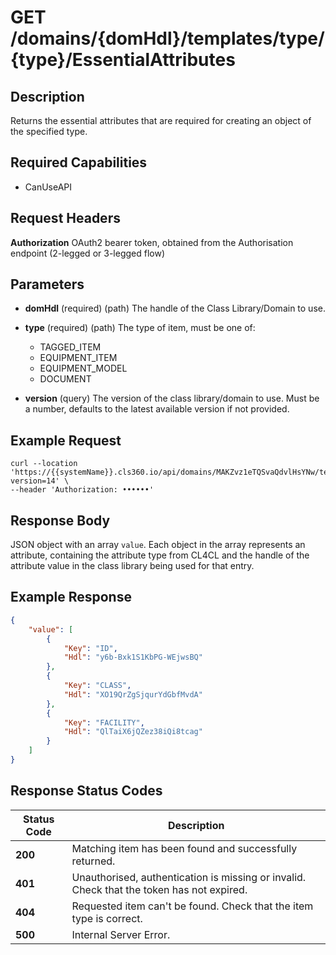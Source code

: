 # GET /domains/{domHdl}/templates/type/{type}/EssentialAttributes

## Description
Returns the essential attributes that are required for creating an object of the specified type.

## Required Capabilities
* CanUseAPI

## Request Headers

**Authorization** OAuth2 bearer token, obtained from the Authorisation endpoint (2-legged or 3-legged flow)

## Parameters

* **domHdl** (required) (path) The handle of the Class Library/Domain to use.

* **type** (required) (path) The type of item, must be one of:
    * TAGGED_ITEM
    * EQUIPMENT_ITEM
    * EQUIPMENT_MODEL
    * DOCUMENT

* **version** (query) The version of the class library/domain to use. Must be a number, defaults to the latest available version if not provided.

## Example Request
```
curl --location 'https://{{systemName}}.cls360.io/api/domains/MAKZvz1eTQSvaQdvlHsYNw/templates/type/TAGGED_ITEM/EssentialAttributes?version=14' \
--header 'Authorization: ••••••'
```

## Response Body
JSON object with an array `value`. Each object in the array represents an attribute, containing the attribute type from CL4CL and the handle of the attribute value in the class library being used for that entry.

## Example Response
```JSON
{
    "value": [
        {
            "Key": "ID",
            "Hdl": "y6b-Bxk1S1KbPG-WEjwsBQ"
        },
        {
            "Key": "CLASS",
            "Hdl": "XO19QrZgSjqurYdGbfMvdA"
        },
        {
            "Key": "FACILITY",
            "Hdl": "QlTaiX6jQZez38iQi8tcag"
        }
    ]
}
```

## Response Status Codes
| Status Code | Description |
| -------- | ------- |
|**200** |Matching item has been found and successfully returned.|
|**401** |Unauthorised, authentication is missing or invalid. Check that the token has not expired.|
|**404** |Requested item can't be found. Check that the item type is correct.|
|**500** |Internal Server Error.|



